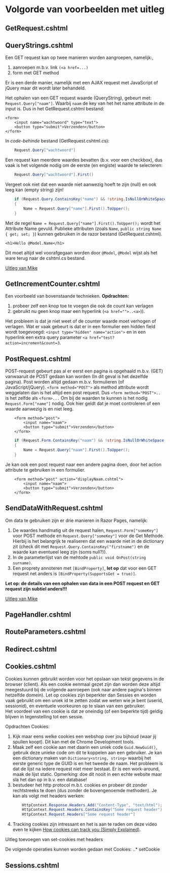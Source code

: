 # Volgorde van voorbeelden met uitleg

## GetRequest.cshtml


## QueryStrings.cshtml

Een GET request kan op twee manieren worden aangroepen, namelijk:,
1. aanroepen m.b.v. link `(<a href=...)`
2. form met GET method 

Er is een derde manier, namelijk met een AJAX request met JavaScript of jQuery maar dit wordt later behandeld.

Het ophalen van een GET request waarde (QueryString), gebeurt met: `Request.Query["naam"]`. Waarbij `naam` de key van het het name attribute in de input is.
Dus in het GetRequest.cshtml bestand:
```razor
<form>
    <input name="wachtwoord" type="text">
    <button type="submit">Verzenden</button>
</form>
```
In *code-behinde* bestand (GetRequest.cshtml.cs):
```c#
    Request.Query["wachtwoord"]
```
Een request kan meerdere waardes bevatten (b.v. voor een checkbox), dus vaak is het volgende nodig om de eerste (en engiste) waarde te selecteren:
```c#
    Request.Query["wachtwoord"].First()
```

Vergeet ook niet dat een waarde niet aanwezig hoeft te zijn (null) en ook leeg kan (empty string) zijn!
```c#
    if (Request.Query.ContainsKey("name") && !string.IsNullOrWhiteSpace(Request.Query["name"]))
    {
        Name = Request.Query["name"].First().ToUpper();
    }    
```

Met de regel ``Name = Request.Query["name"].First().ToUpper();`` wordt het Attribute Name gevuld. 
Publieke attributen (zoals ``Name``, ``public string Name { get; set; }``) kunnen gebruiken in de razor bestand (GetRequest.cshtml).
```razor
<h1>Hello @Model.Name</h1>
```
Dit moet altijd wel voorafgegaan worden door `@Model`, `@Model` wijst als het ware terug naar de cshtml.cs bestand.

[Uitleg van Mike](https://www.learnrazorpages.com/razor-pages/state-management#query-strings)

## GetIncrementCounter.cshtml
Een voorbeeld van bovenstaande technieken. 
**Opdrachten:**
1. probeer zelf een knop toe te voegen die ook de count kan verlagen
2. gebruikt nu geen knop maar een hyperlink (`<a href="">..<a>`)).

Het probleem is dat je niet weet of de counter waarde moet verhogen of verlagen.
Wat er vaak gebeurt is dat er in een formulier een hidden field wordt toegevoegd:
`<input type="hidden" name="action">`
en in een hyperlink een extra query parameter `<a href="test?action=increment&count=3`.


## PostRequest.cshtml
POST-request gebeurt pas al er eerst een pagina is opgehaald m.b.v. (GET) vanwaaruit de POST gedaan kan worden (In dit geval is het dezelfde pagina).
Post worden altijd gedaan m.b.v. formulieren (of JavaScript/jQuery). 
`<form method="POST">` als method attribute wordt weggelaten dan is het altijd een post request.
Dus `<form method="POST">..` is het zelfde als `<form>...`
Om bij de waarden te kunnen is het nodig `Request.Form["name"]` nodig. 
Ook hier geldt dat je moet controleren of een waarde aanwezig is en niet leeg.
````razor
    <form method="post">
        <input name="naam">
        <button type="submit">Verzenden</button>
    </form>
````

```c#
    if (Request.Form.ContainsKey("naam") && !string.IsNullOrWhiteSpace(Request.Form["naam"]))
    {
        Name = Request.Query["naam"].First().ToUpper();
    }    
````

Je kan ook een post request naar een andere pagina doen, door het action attribute te gebruiken in een formulier.
```razor
    <form method="post" action="displayNaam.cshtml">
        <input name="naam">
        <button type="submit">Verzenden</button>
    </form>
```

## SendDataWithRequest.cshtml
Om data te gebruiken zijn er drie manieren in Razor Pages, namelijk:
1. De waardes handmatig uit de request halen, `Request.Form["someKey"]` voor POST methode en `Request.Query["someKey"]` voor de Get Methode. Hierbij is het belangrijk te realiseren dat een waarde niet in de dictionary zit (check dit met `Request.Query.ContainsKey("firstname")` en de waarde kan eventueel leeg zijn (soms null?)). 
2. In de parameterlijst van de mehtode `public void OnPost(string surname)`.
3. Een proprety annoteren met `[BindProperty]`, **let op** dat voor een GET request net anders is `[BindProperty(SupportsGet = true)]`.
     
**Let op: de details van een ophalen van data in een POST request en GET request zijn subtiel anders!!!**

[Uitleg van Mike](https://www.learnrazorpages.com/razor-pages/model-binding])

## PageHandler.cshtml



## RouteParameters.cshtml


## Redirect.cshtml

## Cookies.cshtml
Cookies kunnen gebruikt worden voor het opslaan van tekst gegevens in de browser (client).
Als een cookie eenmaal gezet zijn dan worden deze altijd meegestuurd bij de volgende aanroepen (ook naar andere pagina's binnen hetzelfde domein).
Let op cookies zijn beperkter dan Sessies en worden vaak gebruikt om een uniek id te zetten zodat we weten wie je bent (userid, sessionid), en eventuele voorkeuren op te slaan van een gebruiker.  
Het voordeel van een cookie is dat ze oneindig (of een beperkte tijd) geldig blijven in tegenstelling tot een sessie.  

Opdrachten Cookies: 
1. Kijk maar eens welke cookies een webshop over jou bijhoud (waar jij spullen koopt). Dit kan met de Chrome Development tools.
2. Maak zelf een cookie aan met daarin een uniek code `Guid.NewGuid()`, gebruik deze unieke code om dit te koppelen aan een gebruiker.
Je kan een dictionary maken van `Dictionary<string, string>` waarbij het eerste generic type de GUID is en het tweede de naam.
Het probleem is dat de lijst na iedere request niet meer bestaat. Er is een work-around, maak de lijst static. Opmerking: doe dit nooit in een echte website maar sla het dan op in b.v. een database!
3. bestudeer het http protocol m.b.t. cookies en probeer dit zonder rechtstreeks te doen (dus zonder de bovengenoemde methoden).
Je kan als volgt met headers werken:
    ```c#
        HttpContext.Response.Headers.Add("Content-Type", "text/html");
        HttpContext.Request.Headers.ContainsKey("Some request header")
        HttpContext.Request.Headers["Some request header"]
    ```  
4. Tracking cookies zijn intressant en het is aan te raden om deze video even te kijken [How cookies can track you (Simply Explained)](https://www.youtube.com/watch?v=QWw7Wd2gUJk&ab_channel=SimplyExplained).


Uitleg toevoegen van set-cookies met headers

De volgende operaties kunnen worden gedaan met Cookies:
..* setCookie 

## Sessions.cshtml



 

